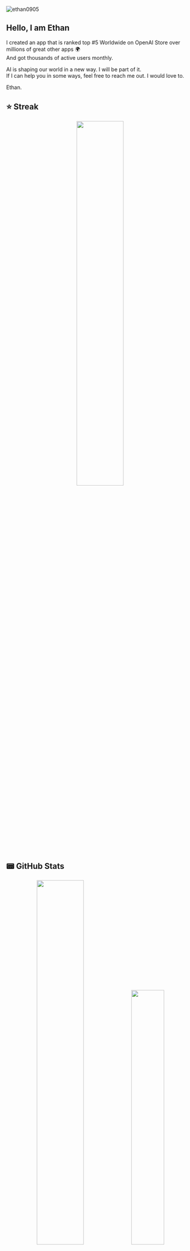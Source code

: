 <img src="https://komarev.com/ghpvc/?username=ethan0905&label=Profile%20views&color=0e75b6&style=flat" alt="ethan0905" /> </p>
## Hello, I am Ethan

I created an app that is ranked top #5 Worldwide on OpenAI Store over millions of great other apps 🌍</br>
And got thousands of active users monthly. 

AI is shaping our world in a new way. I will be part of it. </br>
If I can help you in some ways, feel free to reach me out. I would love to. 

Ethan.


## ⭐ Streak

<p align="center">
	<a href="https://git.io/streak-stats">
		<img width="50%" src="http://github-readme-streak-stats.herokuapp.com?user=ethan0905&theme=highcontrast&date_format=j%20M%5B%20Y%5D">
	</a>
</p>

## 📟 GitHub Stats  
<p align="center">
	<img width="50%" src="https://github-readme-stats.vercel.app/api?username=ethan0905&show_icons=true&theme=dark" />
	<a href="https://github.com/anuraghazra/github-readme-stats">
  		<img width="41.8%" src="https://github-readme-stats.vercel.app/api/top-langs/?username=ethan0905&layout=compact&theme=dark" />
	</a>
</p>

![](https://hit.yhype.me/github/profile?user_id=77629339)
